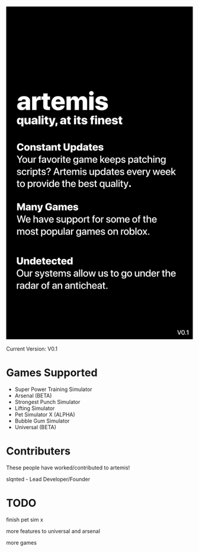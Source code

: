 ![artemis](https://github.com/artemisontop/artemis/blob/main/artemis.png?raw=true)

Current Version: V0.1

# Games Supported

* Super Power Training Simulator
* Arsenal (BETA)
* Strongest Punch Simulator
* Lifting Simulator
* Pet Simulator X (ALPHA)
* Bubble Gum Simulator
* Universal (BETA)

# Contributers

These people have worked/contributed to artemis!

slqnted - Lead Developer/Founder

# TODO
finish pet sim x

more features to universal and arsenal

more games
